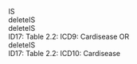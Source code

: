 IS	
deleteIS	
deleteIS	
ID17: Table 2.2: ICD9: Cardisease
OR	
deleteIS	
ID17: Table 2.2: ICD10: Cardisease

